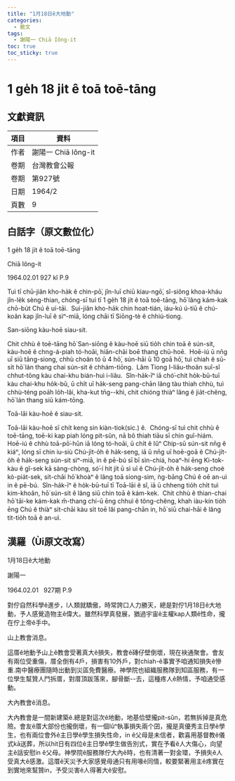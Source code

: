 ```yaml
---
title: "1月18日ê大地動"
categories:
  - 散文
tags:
  - 謝陽一 Chiā Iông-it
toc: true
toc_sticky: true
---
```


# 1 ge̍h 18 ji̍t ê toā toē-tāng

## 文獻資訊

| 項目 | 資料 |
|---|---|
| 作者 | 謝陽一 Chiā Iông-it |
| 卷期 | 台灣教會公報 |
| 卷期 | 第927號 |
| 日期 | 1964/2 |
| 頁數 | 9 |

## 白話字（原文數位化）

1 ge̍h 18 ji̍t ê toā toē-tāng

Chiā Iông-it

1964.02.01 927 kî P.9

Tuì tī chū-jiân kho-ha̍k ê chìn-pō͘, jîn-luī chiū kiau-ngō͘, sî-siông khoa-kháu jîn-le̍k sèng-thian, chóng-sī tuì tī 1 ge̍h 18 ji̍t ê toā toē-tāng, hō͘ lâng kám-kak chō-bu̍t Chú ê uí-tāi.  Sui-jiân kho-ha̍k chin hoat-tián, iáu-kú ú-tiū ê chú-koân kap jîn-luī ê sìⁿ-miā, lóng chāi tī Siōng-tè ê chhiú-tiong.

San-siōng kàu-hoē siau-sit.

Chit chhù ê toē-tāng hō͘ San-siōng ê kàu-hoē siū tio̍h chin toā ê sún-sit, kàu-hoē ê chng-á-piah tó-hoāi, hiān-chāi boē thang chū-hoē.  Hoē-iú ū nn̄g uī siū tāng-siong, chhù choân tó ū 4 hō͘, sún-hāi ū 10 goā hō͘, tuì chiah ê sū-si̍t hō͘ lán thang chai sún-sit ê chhám-tiōng.  Lâm Tiong I-liâu-thoân suî-sî chhut-tōng kàu chai-khu bián-huì i-liâu.  Sîn-ha̍k-īⁿ iā chó͘-chit ho̍k-bū-tuī kàu chai-khu ho̍k-bū, ū chi̍t uī ha̍k-seng pang-chān lâng tàu thiah chhù, tuì chhù-téng poa̍h lo̍h-lâi, kha-kut tn̄g--khì, chit chióng thiàⁿ lâng ê jia̍t-chêng, hō͘ lán thang siū kám-tōng.

Toā-lāi kàu-hoē ê siau-sit.

Toā-lāi kàu-hoē sī chi̍t keng sin kiàn-tiok(sic.) ê.  Chóng-sī tuì chit chhù ê toē-tāng, toē-ki kap piah lóng pit-sûn, nā bô thiah tiāu sī chin guî-hiám.  Hoē-iú ê chhù toā-pō͘-hūn iā lóng tó-hoāi, ū chi̍t ê Iûⁿ Chip-sū sún-sit nn̄g ê kiáⁿ, lóng sī chin iu-siù Chú-ji̍t-o̍h ê ha̍k-seng, iā ū nn̄g uī hoē-goā ê Chú-ji̍t-o̍h ê ha̍k-seng sún-sit sìⁿ-miā, in ê pē-bú sī bī sìn-chiá, hoaⁿ-hí ēng Ki-tok-kàu ê gî-sek kā sàng-chòng, só͘-í hit ji̍t ū sì uī ê Chú-ji̍t-o̍h ê ha̍k-seng choè kò-pia̍t-sek, si̍t-chāi hō͘ khoàⁿ ê lâng toā siong-sim, ǹg-bāng Chú ê oē an-uì in ê pē-bú.  Sîn-ha̍k-īⁿ ê ho̍k-bū-tuī tī Toā-lāi ê sî, iā ū chheng tio̍h chi̍t tuì kim-khoân, hō͘ sún-sit ê lâng siū chin toā ê kám-kek.  Chit chhù ê thian-chai hō͘ tāi-ke kám-kak m̄-thang chí-ū ēng chhuì ê tông-chêng, khah iàu-kín tio̍h ēng Chú ê thiàⁿ si̍t-chāi kàu si̍t toē lâi pang-chān in, hō͘ siū chai-hāi ê lâng tit-tio̍h toā ê an-uì.

## 漢羅（Ùi原文改寫）

1月18日ê大地動

謝陽一

1964.02.01   927期 P.9

對佇自然科學ê進步，l人類就驕傲，時常誇口人力勝天，總是對佇1月18日ê大地動，予人感覺造物主ê偉大。雖然科學真發展，猶過宇宙ê主權kap人類ê性命，攏在佇上帝ê手中。

山上教會消息。

這厝ê地動予山上ê教會受著真大ê損失，教會ê磚仔壁倒壞，現在袂通聚會。會友有兩位受重傷，厝全倒有4戶，損害有10外戶，對chiah-ê事實予咱通知損失ê慘重.南中醫療團隨時出動到災區免費醫療。神學院也組織服務隊到知區服務，有一位學生幫贊人鬥拆厝，對厝頂跋落來，腳骨斷--去，這種疼人ê熱情，予咱通受感動。

大內教會ê消息。

大內教會是一間新建築ê.總是對這次ê地動，地基佮壁攏pit-sûn，若無拆掉是真危險。會友ê厝大部份也攏倒壞，有一個Iûⁿ執事損失兩个囝，攏是真優秀主日學ê學生，也有兩位會外ê主日學ê學生損失性命，in ê父母是未信者，歡喜用基督教ê儀式kā送葬，所以hit日有四位ê主日學ê學生做告別式，實在予看ê人大傷心，向望主ê話安慰in ê父母。神學院ê服務隊佇大內ê時，也有清著一對金環，予損失ê人受真大ê感激。這厝ê天災予大家感覺毋通只有用喙ê同情，較要緊著用主ê疼實在到實地來幫贊in，予受災害ê人得著大ê安慰。
